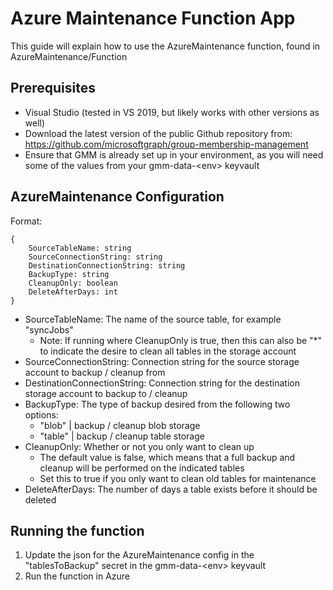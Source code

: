 # Azure Maintenance Function App
This guide will explain how to use the AzureMaintenance function, found in AzureMaintenance/Function

## Prerequisites
* Visual Studio (tested in VS 2019, but likely works with other versions as well)
* Download the latest version of the public Github repository from: https://github.com/microsoftgraph/group-membership-management
* Ensure that GMM is already set up in your environment, as you will need some of the values from your gmm-data-\<env> keyvault

## AzureMaintenance Configuration
Format:
```
{
    SourceTableName: string
    SourceConnectionString: string
    DestinationConnectionString: string
    BackupType: string
    CleanupOnly: boolean
    DeleteAfterDays: int
}
```

* SourceTableName: The name of the source table, for example "syncJobs"
    * Note: If running where CleanupOnly is true, then this can also be "*"
to indicate the desire to clean all tables in the storage account
* SourceConnectionString: Connection string for the source storage account to backup / cleanup from
* DestinationConnectionString: Connection string for the destination storage account to backup to / cleanup
* BackupType: The type of backup desired from the following two options:
    * "blob"    | backup / cleanup blob storage
    * "table"   | backup / cleanup table storage
* CleanupOnly: Whether or not you only want to clean up
    * The default value is false, which means that a full backup and cleanup will be performed on the indicated tables
    * Set this to true if you only want to clean old tables for maintenance
* DeleteAfterDays: The number of days a table exists before it should be deleted

## Running the function
1. Update the json for the AzureMaintenance config in the "tablesToBackup" secret in the gmm-data-\<env> keyvault
2. Run the function in Azure